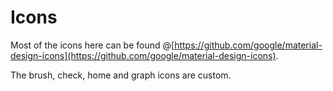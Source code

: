 # Icons

Most of the icons here can be found @[https://github.com/google/material-design-icons](https://github.com/google/material-design-icons).

The brush, check, home and graph icons are custom.
